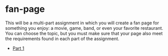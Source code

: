 # fan-page

This will be a multi-part assignment in which you will create a fan page for something you enjoy: a movie, game, band, or even your favorite restaurant.  You can choose the topic, but you must make sure that your page also meet the requirements found in each part of the assignment.

- [Part 1](https://github.com/htc-ccis1301/main/assignments/fan-page/fan-page-pt1-v1.html)
